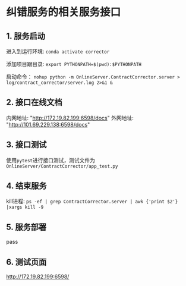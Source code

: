 # 纠错服务的相关服务接口

## 1. 服务启动
进入到运行环境: `conda activate corrector`

添加项目跟目录: `export PYTHONPATH=$(pwd):$PYTHONPATH`

启动命令：
`nohup python -m OnlineServer.ContractCorrector.server > log/contract_corrector/server.log 2>&1 &`

## 2. 接口在线文档
内网地址: "http://172.19.82.199:6598/docs"
外网地址: "http://101.69.229.138:6598/docs"

## 3. 接口测试
使用`pytest`进行接口测试，测试文件为`OnlineServer/ContractCorrector/app_test.py`

## 4. 结束服务
kill进程: `ps -ef | grep ContractCorrector.server | awk {'print $2'} |xargs kill -9`

## 5. 服务部署
pass

## 6. 测试页面
http://172.19.82.199:6598/